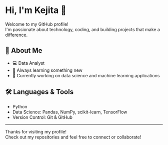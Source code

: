 # Hi, I'm Kejita 🐰

Welcome to my GitHub profile!  
I'm passionate about technology, coding, and building projects that make a difference.

## 🚀 About Me
- 💻 Data Analyst
- 🌱 Always learning something new
- 🔭 Currently working on data science and machine learning applications

## 🛠️ Languages & Tools
- Python
- Data Science: Pandas, NumPy, scikit-learn, TensorFlow
- Version Control: Git & GitHub


---

Thanks for visiting my profile!  
Check out my repositories and feel free to connect or collaborate!
